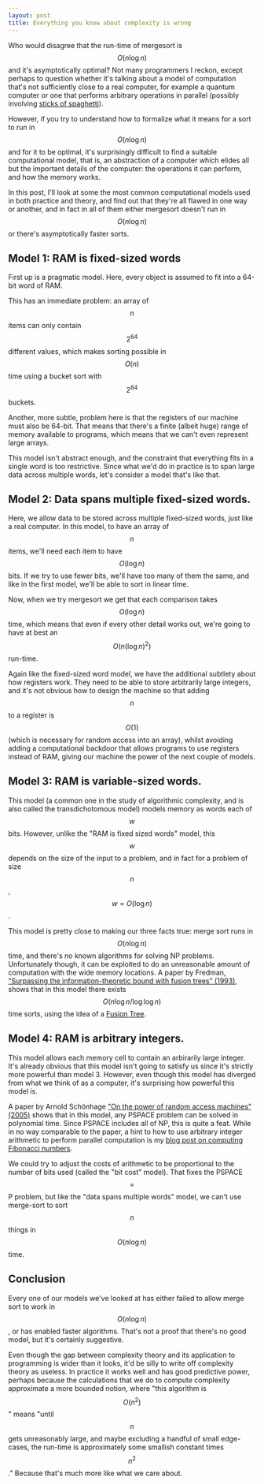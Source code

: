 ```yaml
---
layout: post
title: Everything you know about complexity is wrong
---
```


Who would disagree that the run-time of mergesort is $$O(n\mathrm{log}\,n)$$ and it's asymptotically optimal?
Not many programmers I reckon, except perhaps to question whether it's talking about
a model of computation that's not sufficiently close to a real computer, for example a quantum
computer or one that performs arbitrary operations in parallel (possibly
involving [sticks of spaghetti][ref-spaghetti-sort]).

[ref-spaghetti-sort]: http://en.wikipedia.org/wiki/Spaghetti_sort

However, if you try to understand how to formalize what it means for a sort
to run in $$O(n\mathrm{log}\,n)$$ and for it to be optimal,
it's surprisingly difficult to find a suitable computational model, that is,
an abstraction of a computer which elides all but the important
details of the computer: the operations it can perform, and how the memory
works.

In this post, I'll look at some
the most common computational models used in both practice and theory, and
find out that they're all flawed in one way or another, and in fact in all
of them either mergesort doesn't run in $$O(n\mathrm{log}\,n)$$ or there's
asymptotically faster sorts.

<!--more-->

Model 1: RAM is fixed-sized words
--------------

First up is a pragmatic model. Here, every object is assumed to fit into a 64-bit
word of RAM.

This has an immediate problem: an array of $$n$$ items can only contain $$2^{64}$$ different
values, which makes sorting possible in $$O(n)$$ time using a bucket sort with $$2^{64}$$ buckets.

Another, more subtle, problem here is that the registers of our machine must also be 64-bit. That means
that there's a finite (albeit huge) range of memory available to programs, which means that
we can't even represent large arrays.

This model isn't abstract enough, and the constraint that everything fits in a single word
is too restrictive. Since what we'd do in practice is to span large data across multiple
words, let's consider a model that's like that.

Model 2: Data spans multiple fixed-sized words.
--------------

Here, we allow data to be stored across multiple fixed-sized words, just like a real computer. In this model,
to have an array of $$n$$ items, we'll need each item to have $$O(\mathrm{log}\, n)$$ bits. If we try
to use fewer bits, we'll have too many of them the same, and like in the first model, we'll be able to
sort in linear time.

Now, when we try mergesort we get that each comparison takes $$O(\mathrm{log}\,n)$$ time,
which means that even if every other detail works out, we're going to have at best
an $$O(n(\mathrm{log}\,n)^2)$$ run-time.

Again like the fixed-sized word model, we have the additional subtlety about how registers work.
They need to be able to store arbitrarily large integers, and it's not obvious how to design the machine
so that adding $$n$$ to a register is $$O(1)$$ (which is necessary for random access into an array), whilst
avoiding adding a computational backdoor that allows programs to use registers instead of RAM, giving our
machine the power of the next couple of models.

Model 3: RAM is variable-sized words.
-------

This model (a common one in the study of algorithmic complexity, and is also called the transdichotomous
model) models memory as words each of
$$w$$ bits. However, unlike the "RAM is fixed sized words" model, this $$w$$ depends on the
size of the input to a problem, and
in fact for a problem of size $$n$$, $$w = O(\mathrm{log}\, n)$$.

This model is pretty close to making our three facts true: merge sort runs in $$O(n\mathrm{log}\,n)$$ time,
and there's no known algorithms for solving NP problems. Unfortunately though,
it can be exploited to do an unreasonable amount of computation with the
wide memory locations. A paper by Fredman,
["Surpassing the information-theoretic bound with fusion trees" (1993)][ref-fredman93],
shows that in this model there exists $$O(n\mathrm{log}\,n/\mathrm{log\,log}\,n)$$ time sorts,
using the idea of a [Fusion Tree][ref-fusion].

[ref-fredman93]: http://www.sciencedirect.com/science/article/pii/0022000093900404
[ref-fusion]: http://en.wikipedia.org/wiki/Fusion_tree


Model 4: RAM is arbitrary integers.
---------------

This model allows each memory cell to contain an arbirarily large integer.
It's already obvious that this model isn't going to satisfy us since it's strictly
more powerful than model 3. However, even though this model has diverged
from what we think of as a computer, it's surprising how powerful this model
is.

A paper by Arnold Schönhage ["On the power of random access machines" (2005)][ref-schoenhage2005]
shows that in this model, any PSPACE problem can be solved in polynomial time.
Since PSPACE includes all of NP, this is quite a feat. While in no way
comparable to the paper, a hint to how to use arbitrary integer arithmetic
to perform parallel computation is my
[blog post on computing Fibonacci numbers][ref-hankin2015].

[ref-hankin2015]: http://paulhankin.github.io/Fibonacci/
[ref-schoenhage2005]: http://link.springer.com/chapter/10.1007%2F3-540-09510-1_42

We could try to adjust the costs of arithmetic to be proportional to the number of bits used (called
the "bit cost" model). That fixes the PSPACE $$=$$ P problem, but like the
"data spans multiple words" model, we can't use merge-sort to sort $$n$$ things in $$O(n\mathrm{log}\,n)$$ time.

Conclusion
--------

Every one of our models we've looked at has either failed to allow merge sort
to work in $$O(n\mathrm{log}\,n)$$, or has enabled faster algorithms.
That's not a proof that there's no good model, but it's
certainly suggestive.

Even though the gap between complexity theory and its application to programming is
wider than it looks, it'd be silly to write off complexity theory as useless.
In practice it works well and has good predictive
power, perhaps because the calculations that
we do to compute complexity approximate a more bounded notion, where "this algorithm is
$$O(n^2)$$" means "until $$n$$ gets unreasonably large, and maybe excluding a handful of
small edge-cases, the run-time is approximately some smallish
constant times $$n^2$$." Because that's much more like what we care about.
